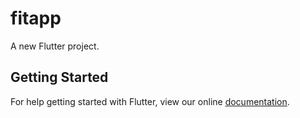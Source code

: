 # fitapp

A new Flutter project.

## Getting Started

For help getting started with Flutter, view our online
[documentation](https://flutter.io/).
